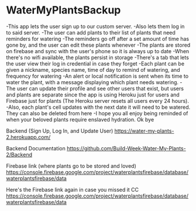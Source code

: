 # WaterMyPlantsBackup


-This app lets the user sign up to our custom server. 
-Also lets them log in to said server.
-The user can add plants to their list of plants that need reminders for watering
-The reminders go off after a set amount of time has gone by, and the user can edit these plants whenever
-The plants are stored on firebase and sync with the user's phone so it is always up to date
-When there's no wifi available, the plants persist in storage
-There's a tab that lets the user view their log in credential in case they forget
-Each plant can be given a nickname, species name, time of day to remind of watering, and frequency for watering
-An alert or local notification is sent when its time to water the plant, with a message displaying which plant needs watering.
-The user can update their profile and see other users that exist, but users and plants are separate since the app is using Heroku just for users and Firebase just for plants (The Heroku server resets all users every 24 hours).
-Also, each plant's cell updates with the next date it will need to be watered. They can also be deleted from here
-I hope you all enjoy being reminded of when your beloved plants require enslaved hydration. Ok bye

Backend (Sign Up, Log In, and Update User)
https://water-my-plants-2.herokuapp.com/ 

Backend Documentation
https://github.com/Build-Week-Water-My-Plants-2/Backend

Firebase link (where plants go to be stored and loved)
https://console.firebase.google.com/project/waterplantsfirebase/database/waterplantsfirebase/data

Here's the Firebase link again in case you missed it CC
https://console.firebase.google.com/project/waterplantsfirebase/database/waterplantsfirebase/data
